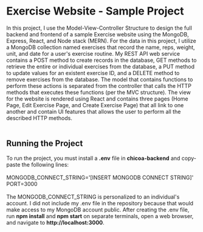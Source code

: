 # Exercise Website - Sample Project
In this project, I use the Model-View-Controller Structure to design the full backend and frontend of a sample Exercise website using the MongoDB, Express, React, and Node stack (MERN). For the data in this project, I utilize a MongoDB collection named exercises that record the name, reps, weight, unit, and date for a user's exercise routine. My REST API web service contains a POST method to create records in the database, GET methods to retrieve the entire or individual exercises from the database, a PUT method to update values for an existent exercise ID, and a DELETE method to remove exercises from the database. The model that contains functions to perform these actions is separated from the controller that calls the HTTP methods that executes these functions (per the MVC structure). The view for the website is rendered using React and contains three pages (Home Page, Edit Exercise Page, and Create Exercise Page) that all link to one another and contain UI features that allows the user to perform all the described HTTP methods.
<br/><br/>
<h2>Running the Project</h2>
To run the project, you must install a <b>.env</b> file in <b>chicoa-backend</b> and copy-paste the following lines:
<br/>
<br/>
MONGODB_CONNECT_STRING='[INSERT MONGODB CONNECT STRING]' <br/>
PORT=3000
<br/>
<br/>
The MONGODB_CONNECT_STRING is personalized to an individual's account. I did not include my .env file in the repository because that would make access to my MongoDB account public. After creating the .env file, run <b>npm install</b> and <b>npm start</b> on separate terminals, open a web browser, and navigate to <b>http://localhost:3000</b>. 
